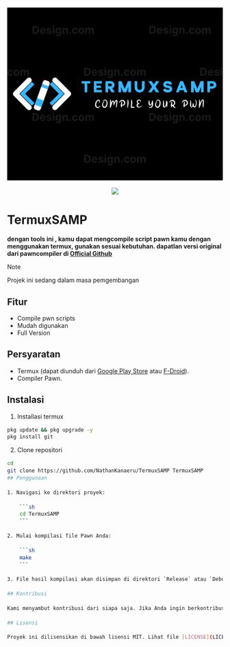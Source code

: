 ![logo](large.png)

<p align="center">
    <img src="https://img.shields.io/badge/Android-3DDC84?style=for-the-badge&logo=android&logoColor=white">
</p>

# TermuxSAMP
**dengan tools ini , kamu dapat mengcompile script pawn kamu dengan menggunakan termux, gunakan sesuai kebutuhan. dapatlan versi original dari pawncompiler di [Official Github](https://github.com/pawn-lang/compiler)**

> [!NOTE]
> Projek ini sedang dalam masa pemgembangan

## Fitur

- Compile pwn scripts
- Mudah digunakan
- Full Version

## Persyaratan

- Termux (dapat diunduh dari [Google Play Store](https://play.google.com/store/apps/details?id=com.termux) atau [F-Droid](https://f-droid.org/packages/com.termux/)).
- Compiler Pawn.

## Instalasi

1. Installasi termux

```sh
pkg update && pkg upgrade -y
pkg install git
```

2. Clone repositori
```sh
cd
git clone https://github.com/NathanKanaeru/TermuxSAMP TermuxSAMP
## Penggunaan

1. Navigasi ke direktori proyek:

    ```sh
    cd TermuxSAMP
    ```

2. Mulai kompilasi file Pawn Anda:

    ```sh
    make
    ```

3. File hasil kompilasi akan disimpan di direktori `Release` atau `Debug`.

## Kontribusi

Kami menyambut kontribusi dari siapa saja. Jika Anda ingin berkontribusi, silakan fork repositori ini, buat branch baru, dan buat pull request. Harap pastikan kode Anda teruji dan mengikuti pedoman kontribusi.

## Lisensi

Proyek ini dilisensikan di bawah lisensi MIT. Lihat file [LICENSE](LICENSE) untuk informasi lebih lanjut.
